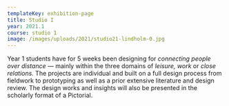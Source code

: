 ```yaml
---
templateKey: exhibition-page
title: Studio I
year: 2021.1
course: studio 1
image: /images/uploads/2021/studio21-lindholm-0.jpg
---
```


Year 1 students have for 5 weeks been designing for *connecting people over distance* — mainly within the three domains of *leisure,* *work* or *close relations.* The projects are individual and built on a full design process from fieldwork to prototyping as well as a prior extensive literature and design review. The design works and insights will also be presented in the scholarly format of a Pictorial.
